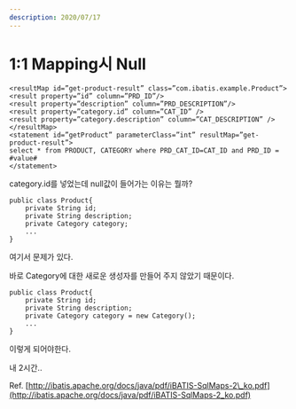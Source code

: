 ```yaml
---
description: 2020/07/17
---
```


# 1:1 Mapping시 Null

```text
<resultMap id=”get-product-result” class=”com.ibatis.example.Product”>
<result property=”id” column=”PRD_ID”/>
<result property=”description” column=”PRD_DESCRIPTION”/>
<result property=”category.id” column=”CAT_ID” />
<result property=”category.description” column=”CAT_DESCRIPTION” />
</resultMap>
<statement id=”getProduct” parameterClass=”int” resultMap=”get-product-result”>
select * from PRODUCT, CATEGORY where PRD_CAT_ID=CAT_ID and PRD_ID = #value#
</statement>
```

category.id를 넣었는데 null값이 들어가는 이유는 뭘까?

```text
public class Product{
    private String id;
    private String description;
    private Category category;
    ...
}
```

여기서 문제가 있다.

바로 Category에 대한 새로운 생성자를 만들어 주지 않았기 때문이다.

```text
public class Product{
    private String id;
    private String description;
    private Category category = new Category();
    ...
}
```

 이렇게 되어야한다.

 내 2시간..

Ref. [http://ibatis.apache.org/docs/java/pdf/iBATIS-SqlMaps-2\_ko.pdf](http://ibatis.apache.org/docs/java/pdf/iBATIS-SqlMaps-2_ko.pdf)

